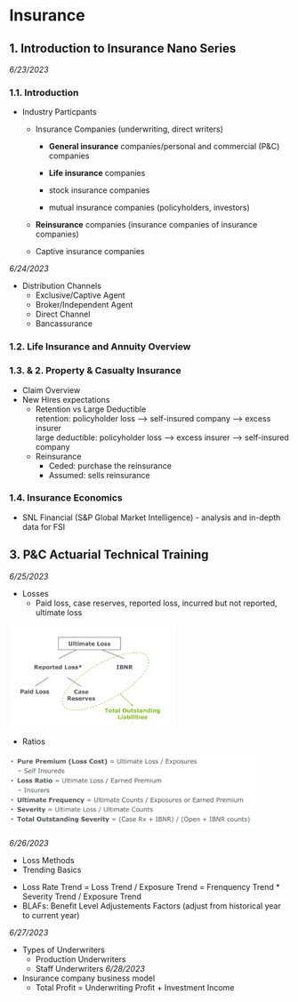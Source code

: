 # Insurance
## 1. Introduction to Insurance Nano Series
*6/23/2023*
### 1.1. Introduction
* Industry Particpants
  - Insurance Companies (underwriting, direct writers)
    - __General insurance__ companies/personal and commercial (P&C) companies
    - __Life insurance__ companies
   
    - stock insurance companies
    - mutual insurance companies (policyholders, investors)
   
  - __Reinsurance__ companies (insurance companies of insurance companies)
  - Captive insurance companies <br>

*6/24/2023*
* Distribution Channels
  - Exclusive/Captive Agent
  - Broker/Independent Agent
  - Direct Channel
  - Bancassurance
### 1.2. Life Insurance and Annuity Overview
### 1.3. & 2. Property & Casualty Insurance
* Claim Overview
* New Hires expectations
  - Retention vs Large Deductible <br>
    retention: policyholder loss --> self-insured company --> excess insurer <br>
    large deductible: policyholder loss --> excess insurer --> self-insured company
  - Reinsurance <br>
    - Ceded: purchase the reinsurance
    - Assumed: sells reinsurance

### 1.4. Insurance Economics
* SNL Financial (S&P Global Market Intelligence) - analysis and in-depth data for FSI

## 3. P&C Actuarial Technical Training
*6/25/2023* <br>
* Losses
  - Paid loss, case reserves, reported loss, incurred but not reported, ultimate loss
<p align="left">
  <img src="https://github.com/madelinezL/Financial-Engineering/blob/45d8f134d0470331088cadd6aaf7c8f9380f860b/screenshots/loss.PNG" alt="loss" width="300">
</p>

* Ratios
<p align="left">
  <img src=https://github.com/madelinezL/Financial-Engineering/blob/45d8f134d0470331088cadd6aaf7c8f9380f860b/screenshots/ratios.PNG alt="ratios" width="450">
</p>

*6/26/2023* <br>
* Loss Methods
* Trending Basics
- Loss Rate Trend = Loss Trend / Exposure Trend
                  = Frenquency Trend * Severity Trend / Exposure Trend
- BLAFs: Benefit Level Adjustements Factors (adjust from historical year to current year)

*6/27/2023* <br>
* Types of Underwriters
  - Production Underwriters
  - Staff Underwriters
*6/28/2023* <br>
* Insurance company business model
  - Total Profit = Underwriting Profit + Investment Income
